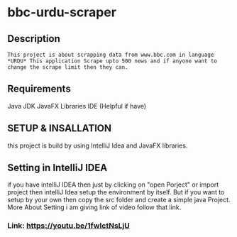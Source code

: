 # bbc-urdu-scraper

## Description
    This project is about scrapping data from www.bbc.com in language *URDU* This application Scrape upto 500 news and if anyone want to change the scrape limit then they can.
    
## Requirements
  Java JDK
  JavaFX Libraries
  IDE (Helpful if have)

## SETUP & INSALLATION
  this project is build by using IntelliJ Idea and JavaFX libraries.

## Setting in IntelliJ IDEA
  if you have intelliJ IDEA then just by clicking on "open Porject" or import project then intelliJ Idea setup the environment by itself. But if you want to setup by your own then copy the src folder and create a simple java Project. More About Setting i am giving link of video follow that link.
### Link: https://youtu.be/1fwIctNsLjU

